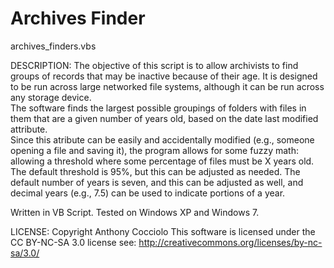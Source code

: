 # Archives Finder
archives_finders.vbs

DESCRIPTION:
The objective of this script is to allow archivists to find groups of records
that may be inactive because of their age.  It is designed to be run across
large networked file systems, although it can be run across any storage device.  
The software finds the largest possible groupings of folders with files in them
that are a given number of years old, based on the date last modified attribute.  
Since this atribute can be easily and accidentally modified (e.g., someone opening
a file and saving it), the program allows for some fuzzy math: 
allowing a threshold where some percentage of files must be X years old.  
The default threshold is 95%, but this can be adjusted as needed.  The default
number of years is seven, and this can be adjusted as well, and decimal years
(e.g., 7.5) can be used to indicate portions of a year.

Written in VB Script.  Tested on Windows XP and Windows 7.

LICENSE:
Copyright Anthony Cocciolo
This software is licensed under the CC BY-NC-SA 3.0 license
see: http://creativecommons.org/licenses/by-nc-sa/3.0/

